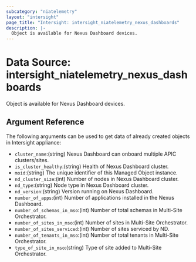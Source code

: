 ```yaml
---
subcategory: "niatelemetry"
layout: "intersight"
page_title: "Intersight: intersight_niatelemetry_nexus_dashboards"
description: |-
  Object is available for Nexus Dashboard devices.
---
```


# Data Source: intersight_niatelemetry_nexus_dashboards
Object is available for Nexus Dashboard devices.
## Argument Reference
The following arguments can be used to get data of already created objects in Intersight appliance:
* `cluster_name`:(string) Nexus Dashboard can onboard multiple APIC clusters/sites. 
* `is_cluster_healthy`:(string) Health of Nexus Dashboard cluster. 
* `moid`:(string) The unique identifier of this Managed Object instance. 
* `nd_cluster_size`:(int) Number of nodes in Nexus Dashboard cluster. 
* `nd_type`:(string) Node type in Nexus Dashboard cluster. 
* `nd_version`:(string) Version running on Nexus Dashboard. 
* `number_of_apps`:(int) Number of applications installed in the Nexus Dashboard. 
* `number_of_schemas_in_mso`:(int) Number of total schemas in Multi-Site Orchestrator. 
* `number_of_sites_in_mso`:(int) Number of sites in Multi-Site Orchestrator. 
* `number_of_sites_serviced`:(int) Number of sites serviced by ND. 
* `number_of_tenants_in_mso`:(int) Number of total tenants in Multi-Site Orchestrator. 
* `type_of_site_in_mso`:(string) Type of site added to Multi-Site Orchestrator. 
